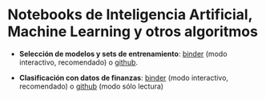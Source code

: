 # Notebooks de Inteligencia Artificial, Machine Learning y otros algoritmos

* **Selección de modelos y sets de entrenamiento**: [binder](https://mybinder.org/v2/gh/sebastiandres/ia_notebooks/master?filepath=1_error_datasets_y_modelos/1_error_datasets_y_modelos.ipynb) (modo interactivo, recomendado) o [github](https://github.com/sebastiandres/ia_notebooks/blob/master/1_error_datasets_y_modelos/1_error_datasets_y_modelos.ipynb).

* **Clasificación con datos de finanzas**: [binder](https://mybinder.org/v2/gh/sebastiandres/ia_notebooks/master?filepath=2_clasificacion_aplicada/2_clasificacion_aplicada.ipynb) (modo interactivo, recomendado) o [github](https://github.com/sebastiandres/ia_notebooks/blob/master/2_clasificacion_aplicada/2_clasificacion_aplicada.ipynb) (modo sólo lectura)
